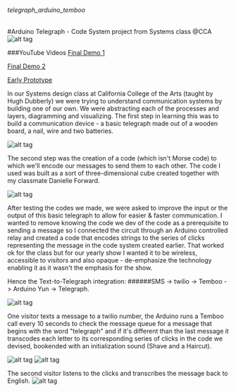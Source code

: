 ###### telegraph_arduino_temboo
#Arduino Telegraph - Code System project from Systems class @CCA
![alt tag](https://s3-us-west-1.amazonaws.com/systems-noam/images/systems/IMG_0020.JPG)

###YouTube Videos
[Final Demo 1](https://youtu.be/Q5agbIDerKQ)

[Final Demo 2](https://youtu.be/oKgJvz0VeJY)

[Early Prototype](https://youtu.be/BHRiO0pCflk)


In our Systems design class at California College of the Arts (taught by Hugh Dubberly) we were trying to understand communication systems by building one of our own. We were abstracting each of the processes and layers, diagramming and visualizing.
The first step in learning this was to build a communication device - a basic telegraph made out of a wooden board, a nail, wire and two batteries. 

![alt tag](https://s3-us-west-1.amazonaws.com/systems-noam/images/systems/IMG_8545.jpg)

The second step was the creation of a code (which isn't Morse code) to which we'll encode our messages to send them to each other. The code I used was built as a sort of three-dimensional cube created together with my classmate Danielle Forward. 

![alt tag](https://s3-us-west-1.amazonaws.com/systems-noam/images/systems/Revised_Code_Danielle_Noam.png)

After testing the codes we made, we were asked to improve the input or the output of this basic telegraph to allow for easier & faster communication.
I wanted to remove knowing the code we dev of the code as a prerequisite to sending a message so I connected the circuit through an Arduino controlled relay and created a code that encodes strings to the series of clicks representing the message in the code system created earlier.
That worked ok for the class but for our yearly show I wanted it to be wireless, accessible to visitors and also opaque - de-emphasize the technology enabling it as it wasn't the emphasis for the show.

Hence the Text-to-Telegraph integration:
######SMS -> twilio -> Temboo -> Arduino Yun ->  Telegraph.

![alt tag](https://s3-us-west-1.amazonaws.com/systems-noam/images/systems/IMG_0020.JPG)


One visitor texts a message to a twilio number, the Arduino runs a Temboo call every 10 seconds to check the message queue for a message that begins with the word "telegraph" and if it's different than the last message it transcodes each letter to its corresponding series of clicks in the code we devised, bookended with an initialization sound (Shave and a Haircut).


![alt tag](https://s3-us-west-1.amazonaws.com/systems-noam/images/systems/IMG_0187.JPG)
![alt tag](https://s3-us-west-1.amazonaws.com/systems-noam/images/systems/vlcsnap-00002.jpg)

The second visitor listens to the clicks and transcribes the message back to English.
![alt tag](https://s3-us-west-1.amazonaws.com/systems-noam/images/systems/IMG_0167.JPG)






